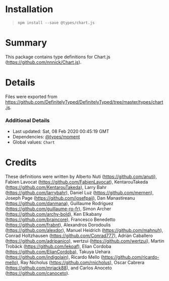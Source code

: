 # Installation
> `npm install --save @types/chart.js`

# Summary
This package contains type definitions for Chart.js (https://github.com/nnnick/Chart.js).

# Details
Files were exported from https://github.com/DefinitelyTyped/DefinitelyTyped/tree/master/types/chart.js.

### Additional Details
 * Last updated: Sat, 08 Feb 2020 00:45:19 GMT
 * Dependencies: [@types/moment](https://npmjs.com/package/@types/moment)
 * Global values: `Chart`

# Credits
These definitions were written by Alberto Nuti (https://github.com/anuti), Fabien Lavocat (https://github.com/FabienLavocat), KentarouTakeda (https://github.com/KentarouTakeda), Larry Bahr (https://github.com/larrybahr), Daniel Luz (https://github.com/mernen), Joseph Page (https://github.com/josefpaij), Dan Manastireanu (https://github.com/danmana), Guillaume Rodriguez (https://github.com/guillaume-ro-fr), Simon Archer (https://github.com/archy-bold), Ken Elkabany (https://github.com/braincore), Francesco Benedetto (https://github.com/frabnt), Alexandros Dorodoulis (https://github.com/alexdor), Manuel Heidrich (https://github.com/mahnuh), Conrad Holtzhausen (https://github.com/Conrad777), Adrián Caballero (https://github.com/adripanico), wertzui (https://github.com/wertzui), Martin Trobäck (https://github.com/lekoaf), Elian Cordoba (https://github.com/ElianCordoba), Takuya Uehara (https://github.com/indigolain), Ricardo Mello (https://github.com/ricardo-mello), Ray Nicholus (https://github.com/rnicholus), Oscar Cabrera (https://github.com/mrjack88), and Carlos Anoceto (https://github.com/canoceto).
